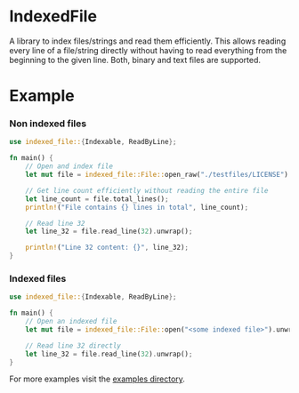 # IndexedFile
A library to index files/strings and read them efficiently. 
This allows reading every line of a file/string directly without having to read everything from the beginning to the given line.
Both, binary and text files are supported.

# Example

### Non indexed files
```rust
use indexed_file::{Indexable, ReadByLine};

fn main() {
    // Open and index file
    let mut file = indexed_file::File::open_raw("./testfiles/LICENSE").unwrap();

    // Get line count efficiently without reading the entire file
    let line_count = file.total_lines();
    println!("File contains {} lines in total", line_count);

    // Read line 32
    let line_32 = file.read_line(32).unwrap();

    println!("Line 32 content: {}", line_32);
}
```

### Indexed files
```rust
use indexed_file::{Indexable, ReadByLine};

fn main() {
    // Open an indexed file
    let mut file = indexed_file::File::open("<some indexed file>").unwrap();

    // Read line 32 directly
    let line_32 = file.read_line(32).unwrap();
}
```

For more examples visit the [examples directory](https://github.com/JojiiOfficial/IndexedFile/tree/master/examples).
